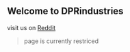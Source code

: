 ## Welcome to DPRindustries

visit us on [Reddit](https://www.reddit.com/r/dprindustries)
>page is currently restriced